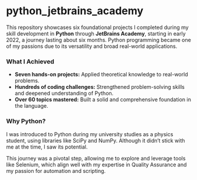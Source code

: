 # python_jetbrains_academy

This repository showcases six foundational projects I completed during my skill development in **Python** through **JetBrains Academy**, starting in early 2022, a journey lasting about six months. Python programming became one of my passions due to its versatility and broad real-world applications.

### What I Achieved

- **Seven hands-on projects:** Applied theoretical knowledge to real-world problems.
- **Hundreds of coding challenges:** Strengthened problem-solving skills and deepened understanding of Python.
- **Over 60 topics mastered:** Built a solid and comprehensive foundation in the language.

### Why Python?

I was introduced to Python during my university studies as a physics student, using libraries like SciPy and NumPy. Although it didn’t stick with me at the time, I saw its potential.

This journey was a pivotal step, allowing me to explore and leverage tools like Selenium, which align well with my expertise in Quality Assurance and my passion for automation and scripting.

